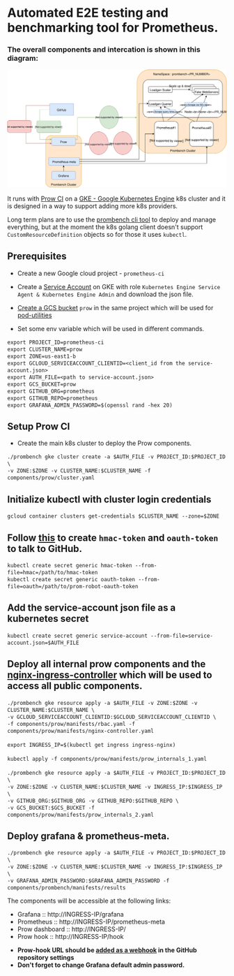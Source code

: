 # Automated E2E testing and benchmarking tool for Prometheus.


### The overall components and intercation is shown in this diagram:

![Prombench Design](design.svg)

It runs with [Prow CI](https://github.com/kubernetes/test-infra/blob/master/prow/) on a [GKE - Google Kubernetes Engine](https://cloud.google.com/kubernetes-engine/) k8s cluster and it is designed in a way to support adding more k8s providers.

Long term plans are to use the [prombench cli tool](cmd/prombench) to deploy and manage everything, but at the moment the  k8s golang client doesn't support `CustomResourceDefinition` objects so for those it uses `kubectl`.

## Prerequisites 
- Create a new Google cloud project - `prometheus-ci`
- Create a [Service Account](https://cloud.google.com/kubernetes-engine/docs/tutorials/authenticating-to-cloud-platform#step_3_create_service_account_credentials) on GKE with role `Kubernetes Engine Service Agent & Kubernetes Engine Admin` and download the json file.
- [Create a GCS bucket](https://console.cloud.google.com/storage/) `prow` in the same project which will be used for [pod-utilities](https://github.com/kubernetes/test-infra/blob/master/prow/pod-utilities.md)

- Set some env variable which will be used in different commands.
```
export PROJECT_ID=prometheus-ci 
export CLUSTER_NAME=prow
export ZONE=us-east1-b
export GCLOUD_SERVICEACCOUNT_CLIENTID=<client_id from the service-account.json>
export AUTH_FILE=<path to service-account.json>
export GCS_BUCKET=prow
export GITHUB_ORG=prometheus
export GITHUB_REPO=prometheus
export GRAFANA_ADMIN_PASSWORD=$(openssl rand -hex 20)
```
## Setup Prow CI

- Create the main k8s cluster to deploy the Prow components.

```
./prombench gke cluster create -a $AUTH_FILE -v PROJECT_ID:$PROJECT_ID \
-v ZONE:$ZONE -v CLUSTER_NAME:$CLUSTER_NAME -f components/prow/cluster.yaml
```

## Initialize kubectl with cluster login credentials
```
gcloud container clusters get-credentials $CLUSTER_NAME --zone=$ZONE
```
## Follow [this](https://github.com/kubernetes/test-infra/blob/master/prow/getting_started.md#create-the-github-secrets) to create `hmac-token` and `oauth-token` to talk to GitHub.
```
kubectl create secret generic hmac-token --from-file=hmac=/path/to/hmac-token  
kubectl create secret generic oauth-token --from-file=oauth=/path/to/prom-robot-oauth-token
```
## Add the service-account json file as a kubernetes secret
```
kubectl create secret generic service-account --from-file=service-account.json=$AUTH_FILE
```

## Deploy all internal prow components and the [nginx-ingress-controller](https://github.com/kubernetes/ingress-nginx) which will be used to access all public components.
```
./prombench gke resource apply -a $AUTH_FILE -v ZONE:$ZONE -v CLUSTER_NAME:$CLUSTER_NAME \
-v GCLOUD_SERVICEACCOUNT_CLIENTID:$GCLOUD_SERVICEACCOUNT_CLIENTID \
-f components/prow/manifests/rbac.yaml -f components/prow/manifests/nginx-controller.yaml

export INGRESS_IP=$(kubectl get ingress ingress-nginx)

kubectl apply -f components/prow/manifests/prow_internals_1.yaml

./prombench gke resource apply -a $AUTH_FILE -v PROJECT_ID:$PROJECT_ID \
-v ZONE:$ZONE -v CLUSTER_NAME:$CLUSTER_NAME -v INGRESS_IP:$INGRESS_IP \
-v GITHUB_ORG:$GITHUB_ORG -v GITHUB_REPO:$GITHUB_REPO \
-v GCS_BUCKET:$GCS_BUCKET -f components/prow/manifests/prow_internals_2.yaml
```

## Deploy grafana & prometheus-meta.
```
./prombench gke resource apply -a $AUTH_FILE -v PROJECT_ID:$PROJECT_ID \
-v ZONE:$ZONE -v CLUSTER_NAME:$CLUSTER_NAME -v INGRESS_IP:$INGRESS_IP \
-v GRAFANA_ADMIN_PASSWORD:$GRAFANA_ADMIN_PASSWORD -f components/prombench/manifests/results
```

The components will be accessible at the following links:
  * Grafana ::  http://INGRESS-IP/grafana
  * Prometheus ::  http://INGRESS-IP/prometheus-meta
  * Prow dashboard :: http://INGRESS-IP/
  * Prow hook :: http://INGRESS-IP/hook

- **Prow-hook URL should be [added as a webhook](https://github.com/kubernetes/test-infra/blob/master/prow/getting_started.md#add-the-webhook-to-github) in the GitHub repository settings**
- __Don't forget to change Grafana default admin password.__